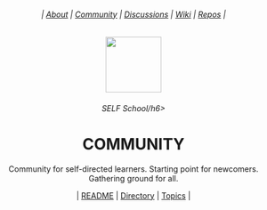 <div align="center">
  <h6> | <a href="https://github.com/SELFSchool/.github">About</a> | <a href="https://github.com/SELFSchool/community">Community</a> | <a href="https://github.com/orgs/SELFSchool/discussions">Discussions</a> | <a href="https://github.com/SELFSchool/community/wiki">Wiki</a>  | <a href="https://github.com/orgs/SELFSchool/repositories?q=note">Repos</a> |</h6>
  <img height="100" src="https://user-images.githubusercontent.com/116753704/198101944-adf1924a-d41e-4966-bb8d-d2f11350fac9.png"/>
  <h6>SELF School/h6>
  <h1><b>COMMUNITY</b></h1>
  <p>Community for self-directed learners. Starting point for newcomers. Gathering ground for all.</p>
  | <a href="https://github.com/SELFSchool/community/issues/1">README</a> | <a href="https://github.com/SELFSchool/community/issues/1">Directory</a> | <a href="https://github.com/SELFSchool/community/issues/1">Topics</a> |
</div>


